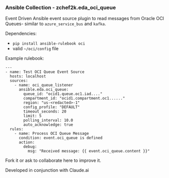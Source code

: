### Ansible Collection - zchef2k.eda_oci_queue

Event Driven Ansible event source plugin to read messages from Oracle OCI Queues- similar to `azure_service_bus` and `kafka`.

Dependencies:

* `pip install ansible-rulebook oci`
*  valid `~/oci/config` file

Example rulebook:

```
---
- name: Test OCI Queue Event Source
  hosts: localhost
  sources:
    - name: oci_queue_listener
      ansible.eda.oci_queue:
        queue_id: "ocid1.queue.oc1.iad...."
        compartment_id: "ocid1.compartment.oc1......"
        region: "us-<redacted>-1"
        config_profile: "DEFAULT"
        timeout_seconds: 20
        limit: 5
        polling_interval: 10.0
        auto_acknowledge: true
  rules:
    - name: Process OCI Queue Message
      condition: event.oci_queue is defined
      action:
        debug:
          msg: "Received message: {{ event.oci_queue.content }}"
```

Fork it or ask to collaborate here to improve it.

Developed in conjunction with Claude.ai
